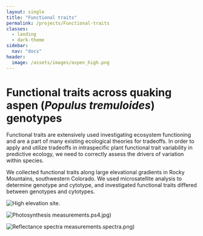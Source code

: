```yaml
---
layout: single
title: "Functional traits"
permalink: /projects/Functional-traits
classes:
  - landing
  - dark-theme
sidebar:
  nav: "docs"
header:
  image: /assets/images/aspen_high.png
---
```


# Functional traits across quaking aspen (*Populus tremuloides*) genotypes

Functional traits are extensively used investigating ecosystem functioning and are a part of many existing ecological theories for tradeoffs. In order to apply and utilize tradeoffs in intraspecific plant functional trait variability in predictive ecology, we need to correctly assess the drivers of variation within species. 

We collected functional traits along large elevational gradients in Rocky Mountains, southwestern Colorado. We used microsatellite analysis to determine genotype and cytotype, and investigated functional traits differed between genotypes and cytotypes.

![High elevation site.](/assets/images/Avery.jpg) 


![Photosynthesis measurements.](/assets/images/)ps4.jpg)

![Reflectance spectra measurements.](/assets/images/)spectra.png)


